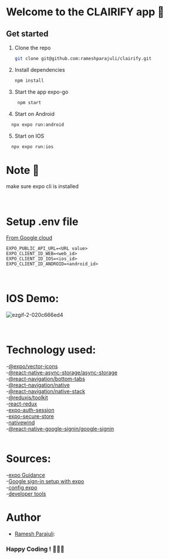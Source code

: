 # Welcome to the CLAIRIFY app 👋

## Get started

1. Clone the repo

   ```bash
   git clone git@github.com:rameshparajuli/clairify.git
   ```

2. Install dependencies

   ```bash
   npm install
   ```

3. Start the app expo-go

   ```bash
    npm start
   ```

4. Start on Android

```bash
  npx expo run:android
```

5. Start on IOS

```bash
  npx expo run:ios
```

# Note 🚨

make sure expo cli is installed

</br>

# Setup .env file

[From Google cloud](https://console.cloud.google.com/apis/credentials)</br>

```
EXPO_PUBLIC_API_URL=<URL value>
EXPO_CLIENT_ID_WEB=<web_id>
EXPO_CLIENT_ID_IOS=<ios_id>
EXPO_CLIENT_ID_ANDROID=<android_id>
```

</br>

# IOS Demo:

![ezgif-2-020c666ed4](https://github.com/rameshparajuli/clairify/assets/31570709/5f510c4c-4187-47a3-9b62-eafab2f10601)



</br>

# Technology used:

-[@expo/vector-icons](https://icons.expo.fyi/Index) </br> -[@react-native-async-storage/async-storage](https://github.com/react-native-async-storage/async-storage/tree/main/packages/default-storage)</br> -[@react-navigation/bottom-tabs](https://reactnavigation.org/docs/bottom-tab-navigator/)</br> -[@react-navigation/native](https://reactnavigation.org/docs/getting-started/)</br> -[@react-navigation/native-stack](https://reactnavigation.org/docs/native-stack-navigator/)</br> -[@reduxjs/toolkit](https://redux-toolkit.js.org/introduction/getting-started)</br> -[react-redux](https://react-redux.js.org/introduction/getting-started)</br> -[expo-auth-session](https://docs.expo.dev/versions/latest/sdk/auth-session/)</br> -[expo-secure-store](https://docs.expo.dev/versions/latest/sdk/securestore/)</br> -[nativewind](https://www.nativewind.dev/quick-starts/expo)</br> -[@react-native-google-signin/google-signin]()</br></br>

# Sources:

-[expo Guidance](https://docs.expo.dev/guides/google-authentication/)</br> -[Google sign-in setup with expo](https://react-native-google-signin.github.io/docs/setting-up/expo)</br> -[config expo](https://react-native-google-signin.github.io/docs/setting-up/get-config-file)</br> -[developer tools](https://developer.android.com/identity/sign-in/credential-manager-siwg)</br>

# Author

- [Ramesh Parajuli](https://github.com/rameshparajuli):

<h3> Happy Coding ! 🧑🏻‍💻 </h3>
